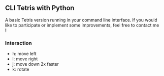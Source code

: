 ## CLI Tetris with Python

A basic Tetris version running in your command line interface. If you would like to participate or implement some improvements, feel free to contact me !

### Interaction
- h: move left
- l: move right
- j: move down 2x faster
- k: rotate
